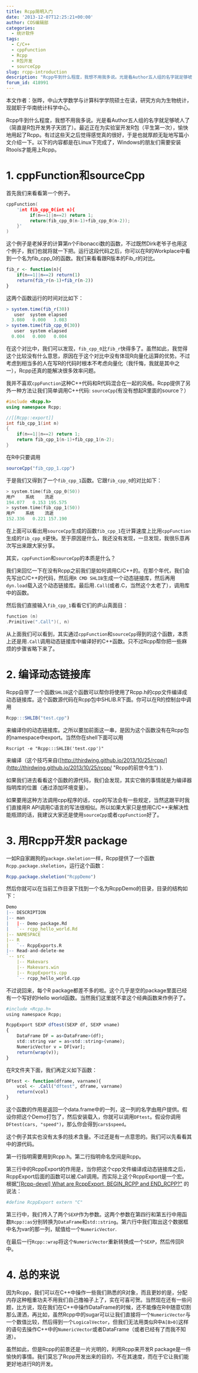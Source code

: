 ```yaml
---
title: Rcpp简明入门
date: '2013-12-07T12:25:21+00:00'
author: COS编辑部
categories:
  - 统计软件
tags:
  - C/C++
  - cppFunction
  - Rcpp
  - R包开发
  - sourceCpp
slug: rcpp-introduction
description: "Rcpp牛到什么程度，我想不用我多说。光是看Author五人组的名字就足够唬人了（简直是R包开发男子天团了）。最近正在为实验室开发R包（平生第一次），愉快地用起了Rcpp。有过这些天之后觉得感觉真的很好，于是也就厚颜无耻地写篇小文介绍一下。以下的内容都是在Linux下完成了，Windows的朋友们需要安装Rtools才能用上Rcpp。"
forum_id: 418991
---
```


本文作者：张晔，中山大学数学与计算科学学院硕士在读，研究方向为生物统计，现就职于华南统计科学中心。

Rcpp牛到什么程度，我想不用我多说。光是看Author五人组的名字就足够唬人了（简直是R包开发男子天团了）。最近正在为实验室开发R包（平生第一次），愉快地用起了Rcpp。有过这些天之后觉得感觉真的很好，于是也就厚颜无耻地写篇小文介绍一下。以下的内容都是在Linux下完成了，Windows的朋友们需要安装Rtools才能用上Rcpp。

# 1. cppFunction和sourceCpp

首先我们来看看第一个例子。

```cpp
cppFunction(
    'int fib_cpp_0(int n){
         if(n==1||n==2) return 1;
         return(fib_cpp_0(n-1)+fib_cpp_0(n-2));
    }'
)
```

这个例子是老掉牙的计算第n个Fibonacci数的函数，不过既然Dirk老爷子也用这个例子，我们也就将就一下把。运行这段代码之后，你可以在R的Workplace中看到一个名为fib\_cpp\_0的函数。我们来看看跟R版本的Fib_r的对比。

```r
fib_r <- function(n){
    if(n==1||n==2) return(1)
    return(fib_r(n-1)+fib_r(n-2))
}
```


  
这两个函数运行的时间对比如下：

```r
> system.time(fib_r(30))
   user  system elapsed
  3.080   0.000   3.083
> system.time(fib_cpp_0(30))
   user  system elapsed
  0.004   0.000   0.004
```

在这个对比中，我们可以发现，`fib_cpp_0`比`fib_r`快得多了。虽然如此，我觉得这个比较没有什么意思，原因在于这个对比中没有体现R向量化运算的优势。不过考虑到相当多的人在写R的代码时根本不考虑向量化（我忏悔，我就是其中之一），Rcpp还真的能解决很多效率问题。

我并不喜欢`cppFunction`这种C++代码和R代码混合在一起的风格。Rcpp提供了另外一种方法让我们简单调用C++代码: `sourceCpp`(有没有想起R里面的source？）

```cpp
#include <Rcpp.h>
using namespace Rcpp;

//[[Rcpp::export]]
int fib_cpp_1(int n)
{
    if(n==1||n==2) return 1;
    return fib_cpp_1(n-1)+fib_cpp_1(n-2);
}
```

在R中只要调用

```r
sourceCpp("fib_cpp_1.cpp")
```

于是我们又得到了一个`fib_cpp_1`函数。它跟`fib_cpp_0`的对比如下：

```cpp
> system.time(fib_cpp_0(50))
用户    系统    流逝 
194.077   0.153 195.575 
> system.time(fib_cpp_1(50))
用户    系统    流逝 
152.336   0.221 157.190
```

在上面可以看出用`sourceCpp`生成的函数`fib_cpp_1`在计算速度上比用`cppFunction`生成的`fib_cpp_0`更快。至于原因是什么，我还没有发现，一旦发现，我很乐意再次写出来跟大家分享。

其实，`cppFunction`和`sourceCpp`的本质是什么？

我们来回忆一下在没有Rcpp之前我们是如何调用C/C++的。在那个年代，我们会先写出C/C++的代码，然后用`R CMD SHLIB`生成一个动态链接库，然后再用`dyn.load`载入这个动态链接库。最后用`.Call`(或者.C，当然这个太老了），调用库中的函数。

然后我们直接输入`fib_cpp_1`看看它们的庐山真面目：

```cpp
function (n)
.Primitive(".Call")(, n)
```

从上面我们可以看到，其实通过`cppFunction`和`sourceCpp`得到的这个函数，本质上还是用`.Call`调用动态链接库中编译好的C++函数。只不过Rcpp帮你把一些麻烦的步骤省略下来了。

# 2. 编译动态链接库

Rcpp自带了一个函数`SHLIB`这个函数可以帮你将使用了Rcpp.h的cpp文件编译成动态链接库。这个函数源代码在Rcpp包中SHLIB.R下面。你可以在R的控制台中调用

```r
Rcpp:::SHLIB("test.cpp")
```

来编译你的动态链接库。之所以要加前面这一串，是因为这个函数没有在Rcpp包的namespace中export。当然你在shell下面可以用

```shell
Rscript -e "Rcpp:::SHLIB('test.cpp')"
```

来编译（这个技巧来自([http://thirdwing.github.io/2013/10/25/rcpp/](http://thirdwing.github.io/2013/10/25/rcpp/ "Rcpp的前世今生") ).

如果我们进去看看这个函数的源代码，我们会发现，其实它做的事情就是为编译器指明库的位置（通过添加环境变量）。

如果要用这种方法调用cpp程序的话，cpp的写法会有一些规定，当然这跟平时我们直接用R API调用C语言的写法很相似。所以如果大家只是想用C/C++来解决性能瓶颈的话，我建议大家还是使用`sourceCpp`或者`cppFunction`好了。

# 3. 用Rcpp开发R package

一如R自家踢狗的`package.skeletion`一样，Rcpp提供了一个函数`Rcpp.package.skeletion`，运行这个函数：

```r
Rcpp.package.skeletion("RcppDemo")
```

然后你就可以在当前工作目录下找到一个名为RcppDemo的目录，目录的结构如下：

```r
Demo
|-- DESCRIPTION
|-- man
|   |-- Demo-package.Rd
|   `-- rcpp_hello_world.Rd
|-- NAMESPACE
|-- R
|   `-- RcppExports.R
|-- Read-and-delete-me
`-- src
    |-- Makevars
    |-- Makevars.win
    |-- RcppExports.cpp
    `-- rcpp_hello_world.cpp
```

不过说回来，每个R package都差不多的啦。这个几乎是空的package里面已经有一个写好的Hello world函数。当然我们这里就不拿这个经典函数来作例子了。

```r
#include <Rcpp.h>
using namespace Rcpp;

RcppExport SEXP dftest(SEXP df, SEXP vname)
{
    DataFrame DF = as<DataFrame>(df);
    std::string var = as<std::string>(vname);
    NumericVector v = DF[var];
    return(wrap(v));
}
```

在R文件夹下面，我们再定义如下函数：

```r
DFtest <- function(dframe, varname){
    vcol <- .Call("dftest", dframe, varname)
    return(vcol)
}
```

这个函数的作用是返回一个data.frame中的一列，这一列的名字由用户提供。假设你把这个Demo打包了，然后安装载入，你就可以调用`DFtest`。假设你调用`DFtest(cars, "speed")`，那么你会得到`cars$speed`。

这个例子其实也没有太多的技术含量。不过还是有一点意思的。我们可以先看看其中的源代码。

第一行指明需要用到Rcpp.h。第二行指明命名空间是Rcpp。

第三行中的RcppExport的作用是，当你把这个cpp文件编译成动态链接库之后，RcppExport后面的函数可以被.Call调用。而实际上这个RcppExport是一个宏。根据["[Rcpp-devel] What are RcppExport, BEGIN_RCPP and END_RCPP?"](http://lists.r-forge.r-project.org/pipermail/rcpp-devel/2011-October/003043.html) 的说法：

```r
#define RcppExport extern "C"
```

第三行中，我们传入了两个`SEXP`作为参数。这两个参数在第四行和第五行中用函数`Rcpp::as`分别转换为`DataFrame`和`std::string`。第六行中我们取出这个数据框中名为var的那一列，赋值给一个`NumericVector`.

在最后一行`Rcpp::wrap`将这个`NumericVector`重新转换成一个`SEXP`，然后传回R中。

# 4. 总的来说

因为Rcpp，我们可以在C++中操作一些我们熟悉的R对象，而且更妙的是，分配内存这种粗重功夫不用我们自己撸袖子上了，实在可喜可贺。当然现在还有一些问题，比方说，现在我们在C++中操作DataFrame的时候，还不能像在R中随意切割那么潇洒，再比如，虽然Rcpp中的sugar可以让我们直接将一个`NumericVector`与一个数值比较，然后得到一个`LogicalVector`，但我们无法用类似R中`A[B>0]`这样的语句去操作C++中的`NumericVector`或者DataFrame（或者已经有了而我不知道）。

虽然如此，但是Rcpp的前景还是一片光明的，利用Rcpp来开发R package是一件愉快的事情。我们莫忘了Rcpp开发出来的目的，不在其速度，而在于它让我们能更好地进行R的开发。
